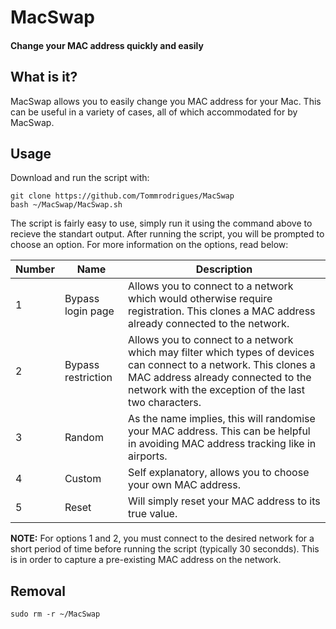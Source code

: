 # MacSwap
#### Change your MAC address quickly and easily

## What is it?

MacSwap allows you to easily change you MAC address for your Mac. This can be useful in a variety of cases, all of which accommodated for by MacSwap.

## Usage

Download and run the script with:
```
git clone https://github.com/Tommrodrigues/MacSwap
bash ~/MacSwap/MacSwap.sh
```

The script is fairly easy to use, simply run it using the command above to recieve the standart output. After running the script, you will be prompted to choose an option. For more information on the options, read below:

| Number | Name | Description |
| --- | --- | --- |
| 1 | Bypass login page | Allows you to connect to a network which would otherwise require registration. This clones a MAC address already connected to the network. |
| 2 | Bypass restriction | Allows you to connect to a network which may filter which types of devices can connect to a network. This clones a MAC address already connected to the network with the exception of the last two characters. |
| 3 | Random | As the name implies, this will randomise your MAC address. This can be helpful in avoiding MAC address tracking like in airports. |
| 4 | Custom | Self explanatory, allows you to choose your own MAC address. |
| 5 | Reset | Will simply reset your MAC address to its true value. |

**NOTE:** For options 1 and 2, you must connect to the desired network for a short period of time before running the script (typically 30 secondds). This is in order to capture a pre-existing MAC address on the network.

## Removal

```
sudo rm -r ~/MacSwap
```
